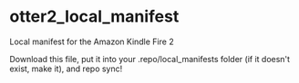 otter2_local_manifest
=====================

Local manifest for the Amazon Kindle Fire 2

Download this file, put it into your .repo/local_manifests folder (if it doesn't exist, make it), and repo sync!
